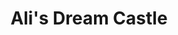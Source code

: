 --- 
title: "Ali's Dream Castle"
publishdate: "2019-2-11T16:48:46+02:00"
src: "https://365manga.net/manga/ali-s-dream-castle"
image: "https://data.365manga.net/images/thumbnails/30578-ali-s-dream-castle.jpg"
description: " Buffalorules: A short story about Ali’s life. The first chapter shows how he used his nine lives. The second chapter reveals his parents who have passed away. The third chapter is about the continuous chain of love between animals; there is some gender identity mistakes in this one by the author. The fourth chapter highlights the past when he was with his mother. The fifth chapter…"
---